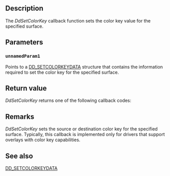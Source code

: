 ## Description

The *DdSetColorKey* callback function sets the color key value for the specified surface.

## Parameters

### `unnamedParam1`

Points to a [DD_SETCOLORKEYDATA](https://learn.microsoft.com/windows/desktop/api/ddrawint/ns-ddrawint-dd_setcolorkeydata) structure that contains the information required to set the color key for the specified surface.

## Return value

*DdSetColorKey* returns one of the following callback codes:

## Remarks

*DdSetColorKey* sets the source or destination color key for the specified surface. Typically, this callback is implemented only for drivers that support overlays with color key capabilities.

## See also

[DD_SETCOLORKEYDATA](https://learn.microsoft.com/windows/desktop/api/ddrawint/ns-ddrawint-dd_setcolorkeydata)